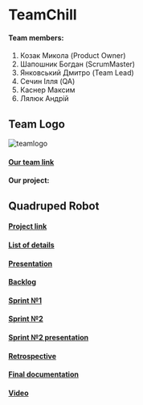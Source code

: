 #   TeamChill

#### Team members:

   1) Козак Микола (Product Owner)
   2) Шапошник Богдан (ScrumMaster)
   3) Янковський Дмитро (Team Lead)
   4) Сечин Ілля (QA)
   5) Каснер Максим
   6) Лялюк Андрій
    
## Team Logo

 ![teamlogo](https://user-images.githubusercontent.com/47568507/52844166-a63e9a80-310c-11e9-926f-c188f31485e6.jpg)

####   [Our team link](https://github.com/orgs/progbase/teams/team-chill) 

####  Our project:

##     Quadruped Robot

####  [Project link](https://github.com/orgs/progbase/projects/8)
####  [List of details](https://docs.google.com/spreadsheets/d/1k3c81QdA3LiKYz2QmPCBb-pNQtNbF1K70HmR1if5axk/edit?usp=sharing)
####  [Presentation](https://docs.google.com/presentation/d/1f_KVaQNKkFv0bcAar8zt5-yv105-SQocj1BVu4mv-hw/edit#slide=id.g4fb11449bd_0_46)
####  [Backlog](https://docs.google.com/spreadsheets/d/1Ny-xPChf-VtyrRTfPZE_ecSWgw-I6Ve6-dQP9J45IBU/edit?usp=sharing)
####  [Sprint №1](https://docs.google.com/document/d/1EJD-jHyHOKa5-Zi4KGN6JSKx_9jdWLyzlTl6XvBTV8o/edit?usp=sharing)
####  [Sprint №2](https://docs.google.com/document/d/1NJQq87FbMm89194gnImEUgT6hjDB_tZxRtpycBtCjXc/edit?usp=sharing)
####  [Sprint №2 presentation](https://docs.google.com/presentation/d/1Z3C6GPuwfjyrNBYU_x5BtJYPtIke0YcSn3GtU6JLnek/edit?usp=sharing)
####  [Retrospective](https://docs.google.com/spreadsheets/d/1fL3qHy0_3Il6eJRnfqdvc-Mx5pljp51RPMuJWDzYmz8/edit#gid=0)
####  [Final documentation](https://docs.google.com/document/d/1RQ2ZT5Cs7XvUTV5app129FPn696tC1JIAiiJIFOKbkw/edit#)
####  [Video](https://youtu.be/R0btTN6_oas)
